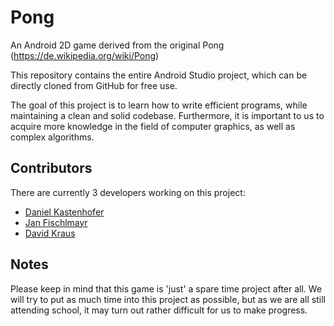 # Pong
An Android 2D game derived from the original Pong (https://de.wikipedia.org/wiki/Pong)

This repository contains the entire Android Studio project,
which can be directly cloned from GitHub for free use.

The goal of this project is to learn how to write efficient programs, while maintaining a clean and solid codebase.
Furthermore, it is important to us to acquire more knowledge in the field of computer graphics,
as well as complex algorithms.

## Contributors
There are currently 3 developers working on this project:

* [Daniel Kastenhofer](https://github.com/danielkastenhofer "GitHub Profile")
* [Jan Fischlmayr](https://github.com/jfischlmayr "GitHub Profile")
* [David Kraus](https://github.com/DalexKraus "GitHub Profile")

## Notes
Please keep in mind that this game is 'just' a spare time project after all.
We will try to put as much time into this project as possible,
but as we are all still attending school, it may turn out rather difficult for us to make progress.
